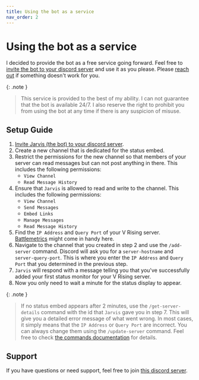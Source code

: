 ```yaml
---
title: Using the bot as a service
nav_order: 2
---
```


# Using the bot as a service

I decided to provide the bot as a free service going forward. Feel free
to [invite the bot to your discord server](https://discord.com/oauth2/authorize?client_id=982682186207592470) and use it as you please.
Please [reach out](https://discord.gg/KcMcYKa6Nt) if something doesn't work for you.

{: .note }
> This service is provided to the best of my ability. I can not guarantee that the bot is available 24/7.
> I also reserve the right to prohibit you from using the bot at any time if there is any suspicion of misuse.

## Setup Guide

1. [Invite Jarvis (the bot) to your discord server](https://discord.com/oauth2/authorize?client_id=982682186207592470).
2. Create a new channel that is dedicated for the status embed.
3. Restrict the permissions for the new channel so that members of your server can read messages but can not post anything in there.
   This includes the following permissions:
    * `View Channel`
    * `Read Message History`
4. Ensure that `Jarvis` is allowed to read and write to the channel. This includes the following permissions:
    * `View Channel`
    * `Send Messages`
    * `Embed Links`
    * `Manage Messages`
    * `Read Message History`
5. Find the `IP Address` and `Query Port` of your V Rising server. [Battlemetrics](https://www.battlemetrics.com/servers/vrising) might come in handy here.
6. Navigate to the channel that you created in step 2 and use the `/add-server` command. Discord will ask you for a `server-hostname` and `server-query-port`.
   This is where you enter the `IP Address` and `Query Port` that you determined in the previous step.
7. `Jarvis` will respond with a message telling you that you've successfully added your first status monitor for your V Rising server.
8. Now you only need to wait a minute for the status display to appear.

{: .note }
> If no status embed appears after 2 minutes, use the `/get-server-details` command with the id that `Jarvis` gave you in step 7.
> This will give you a detailed error message of what went wrong. In most cases, it simply means that the `IP Address` or `Query Port` are incorrect.
> You can always change them using the `/update-server` command. Feel free to check [the commands documentation](./commands.md) for details.

## Support

If you have questions or need support, feel free to join [this discord server](https://discord.gg/KcMcYKa6Nt).

